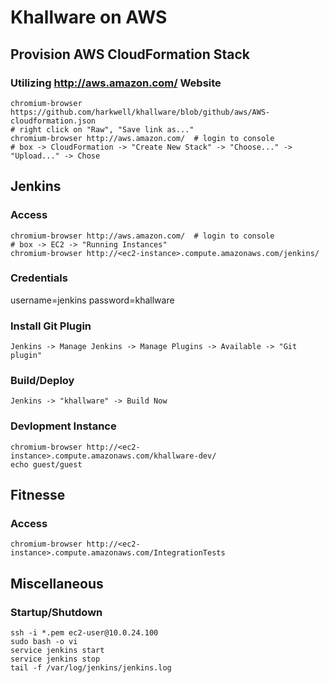 Khallware on AWS
=================
Provision AWS CloudFormation Stack
---------------
### Utilizing http://aws.amazon.com/ Website
```shell
chromium-browser https://github.com/harkwell/khallware/blob/github/aws/AWS-cloudformation.json
# right click on "Raw", "Save link as..."
chromium-browser http://aws.amazon.com/  # login to console
# box -> CloudFormation -> "Create New Stack" -> "Choose..." -> "Upload..." -> Chose
```

Jenkins
---------------
### Access
```shell
chromium-browser http://aws.amazon.com/  # login to console
# box -> EC2 -> "Running Instances"
chromium-browser http://<ec2-instance>.compute.amazonaws.com/jenkins/
```

### Credentials
username=jenkins password=khallware

### Install Git Plugin
```
Jenkins -> Manage Jenkins -> Manage Plugins -> Available -> "Git plugin"
```

### Build/Deploy
```
Jenkins -> "khallware" -> Build Now
```

### Devlopment Instance
```shell
chromium-browser http://<ec2-instance>.compute.amazonaws.com/khallware-dev/
echo guest/guest
```

Fitnesse
---------------
### Access
```shell
chromium-browser http://<ec2-instance>.compute.amazonaws.com/IntegrationTests
```


Miscellaneous
---------------
### Startup/Shutdown
```shell
ssh -i *.pem ec2-user@10.0.24.100
sudo bash -o vi
service jenkins start
service jenkins stop
tail -f /var/log/jenkins/jenkins.log
```
